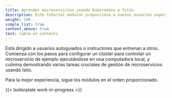 ```yaml
---
title: Aprender microservicios usando Kubernetes e Istio
description: Este tutorial modular proporciona a nuevos usuarios experiencia práctica usando Istio para escenarios comunes de microservicios, paso a paso.
weight: 100
simple_list: true
content_above: true
test: table-of-contents
---
```


Está dirigido a usuarios autoguiados o instructores que entrenan
a otros. Comienza con los pasos para configurar un clúster para
controlar un microservicio de ejemplo ejecutándose en una computadora local, y culmina
demostrando varias tareas cruciales de gestión de microservicios usando Istio.

Para la mejor experiencia, sigue los módulos en el orden proporcionado.

{{< boilerplate work-in-progress >}}
